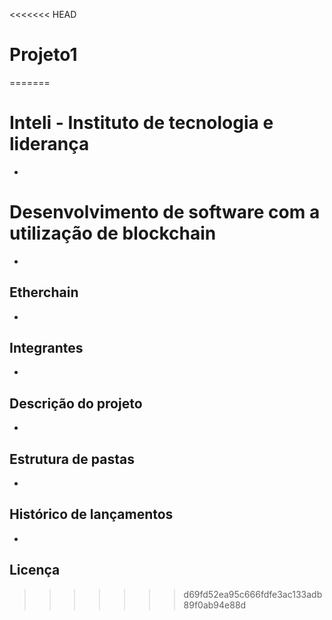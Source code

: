 <<<<<<< HEAD
# Projeto1

=======
# Inteli - Instituto de tecnologia e liderança
*
# Desenvolvimento de software com a utilização de blockchain
*
## Etherchain
*
## Integrantes 
*
## Descrição do projeto
*
## Estrutura de pastas
*
## Histórico de lançamentos
*
## Licença
>>>>>>> d69fd52ea95c666fdfe3ac133adb89f0ab94e88d
